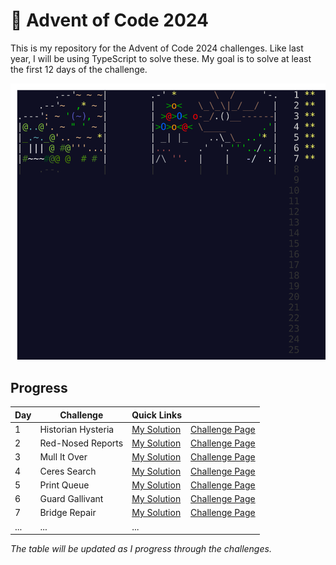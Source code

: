 # 🎄 Advent of Code 2024

This is my repository for the Advent of Code 2024 challenges. Like last year, I will be using TypeScript to solve these. My goal is to solve at least the first 12 days of the challenge.

![AoC 2024](../../artworks/2024.svg)

## Progress

| Day | Challenge          | Quick Links                  |                                                       |
| --- | ------------------ | ---------------------------- | ----------------------------------------------------- |
| 1   | Historian Hysteria | [My Solution](./01/solution.ts) | [Challenge Page](https://adventofcode.com/2024/day/1) |
| 2   | Red-Nosed Reports  | [My Solution](./02/solution.ts) | [Challenge Page](https://adventofcode.com/2024/day/2) |
| 3   | Mull It Over       | [My Solution](./03/solution.ts) | [Challenge Page](https://adventofcode.com/2024/day/3) |
| 4   | Ceres Search       | [My Solution](./04/solution.ts) | [Challenge Page](https://adventofcode.com/2024/day/4) |
| 5   | Print Queue        | [My Solution](./05/solution.ts) | [Challenge Page](https://adventofcode.com/2024/day/5) |
| 6   | Guard Gallivant    | [My Solution](./06/solution.ts) | [Challenge Page](https://adventofcode.com/2024/day/6) |
| 7   | Bridge Repair      | [My Solution](./07/solution.ts) | [Challenge Page](https://adventofcode.com/2024/day/7) |
| ... | ...                | ...                          |                                                       |

_The table will be updated as I progress through the challenges._
